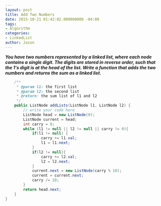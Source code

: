 ```yaml
---
layout: post
title: Add Two Numbers
date: 2015-10-21 01:42:02.000000000 -04:00
tags:
- Algorithm
categories:
- LinkedList
author: Jason
---
```

<p><strong><em>You have two numbers represented by a linked list, where each node contains a single digit. The digits are stored in reverse order, such that the 1's digit is at the head of the list. Write a function that adds the two numbers and returns the sum as a linked list.</em></strong></p>


``` java
    /**
     * @param l1: the first list
     * @param l2: the second list
     * @return: the sum list of l1 and l2 
     */
    public ListNode addLists(ListNode l1, ListNode l2) {
        // write your code here
        ListNode head = new ListNode(0);
        ListNode current = head;
        int carry = 0;
        while (l1 != null || l2 != null || carry != 0){
            if(l1 != null) {
                carry += l1.val;
                l1 = l1.next;
            }
            if(l2 != null){
                carry += l2.val;
                l2 = l2.next;
            }
            current.next = new ListNode(carry % 10);
            current = current.next;
            carry /= 10;
        }
        return head.next;
    }
}
```
